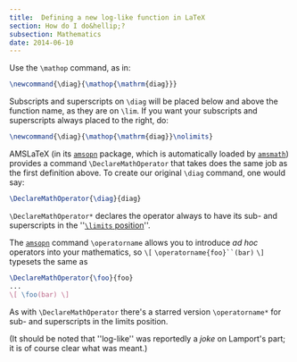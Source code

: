```yaml
---
title:  Defining a new log-like function in LaTeX
section: How do I do&hellip;?
subsection: Mathematics
date: 2014-06-10
---
```


Use the `\mathop` command, as in:
```latex
\newcommand{\diag}{\mathop{\mathrm{diag}}}
```

Subscripts and superscripts on `\diag` will be placed below and
above the function name, as they are on
`\lim`.  If you want your subscripts and superscripts always placed
to the right, do:
```latex
\newcommand{\diag}{\mathop{\mathrm{diag}}\nolimits}
```

AMSLaTeX (in its [`amsopn`](https://ctan.org/pkg/amsopn) package, which is automatically
loaded by [`amsmath`](https://ctan.org/pkg/amsmath)) provides a command
`\DeclareMathOperator` that takes does the same job as the first
definition above.  To create our original `\diag` command, one would
say:
```latex
\DeclareMathOperator{\diag}{diag}
```
`\DeclareMathOperator*` declares the operator always to have its
sub- and superscripts in the 
''[`\limits` position](FAQ-limits.md)''.

The [`amsopn`](https://ctan.org/pkg/amsopn) command `\operatorname` allows you to
introduce _ad hoc_ operators into your mathematics, so
  `\[` `\operatorname{foo}``(bar)` `\]`
typesets the same as
```latex
\DeclareMathOperator{\foo}{foo}
...
\[ \foo(bar) \]
```
As with `\DeclareMathOperator` there's a starred version
`\operatorname*` for sub- and superscripts in the limits position.

(It should be noted that ''log-like'' was reportedly a _joke_ on
Lamport's part; it is of course clear what was meant.)

